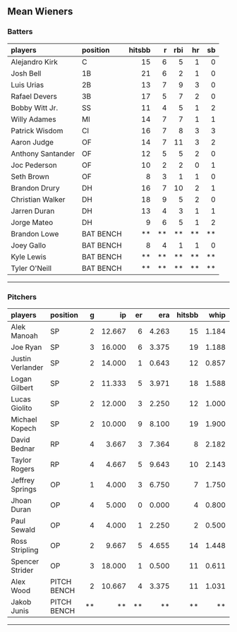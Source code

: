 ## Mean Wieners

### Batters

 
|players           |position  | hitsbb|  r| rbi| hr| sb| 
|:-----------------|:---------|------:|--:|---:|--:|--:| 
|Alejandro Kirk    |C         |     15|  6|   5|  1|  0| 
|Josh Bell         |1B        |     21|  6|   2|  1|  0| 
|Luis Urias        |2B        |     13|  7|   9|  3|  0| 
|Rafael Devers     |3B        |     17|  5|   7|  2|  0| 
|Bobby Witt Jr.    |SS        |     11|  4|   5|  1|  2| 
|Willy Adames      |MI        |     14|  7|   7|  1|  1| 
|Patrick Wisdom    |CI        |     16|  7|   8|  3|  3| 
|Aaron Judge       |OF        |     14|  7|  11|  3|  2| 
|Anthony Santander |OF        |     12|  5|   5|  2|  0| 
|Joc Pederson      |OF        |     10|  2|   2|  0|  1| 
|Seth Brown        |OF        |      8|  3|   1|  1|  0| 
|Brandon Drury     |DH        |     16|  7|  10|  2|  1| 
|Christian Walker  |DH        |     18|  9|   5|  2|  0| 
|Jarren Duran      |DH        |     13|  4|   3|  1|  1| 
|Jorge Mateo       |DH        |      9|  6|   5|  1|  2| 
|Brandon Lowe      |BAT BENCH |     **| **|  **| **| **| 
|Joey Gallo        |BAT BENCH |      8|  4|   1|  1|  0| 
|Kyle Lewis        |BAT BENCH |     **| **|  **| **| **| 
|Tyler O'Neill     |BAT BENCH |     **| **|  **| **| **| 


* * *

### Pitchers

 
|players          |position    |  g|     ip| er|   era| hitsbb|  whip| so|  w| sv| 
|:----------------|:-----------|--:|------:|--:|-----:|------:|-----:|--:|--:|--:| 
|Alek Manoah      |SP          |  2| 12.667|  6| 4.263|     15| 1.184| 11|  0|  0| 
|Joe Ryan         |SP          |  3| 16.000|  6| 3.375|     19| 1.188| 11|  1|  0| 
|Justin Verlander |SP          |  2| 14.000|  1| 0.643|     12| 0.857| 14|  2|  0| 
|Logan Gilbert    |SP          |  2| 11.333|  5| 3.971|     18| 1.588|  4|  2|  0| 
|Lucas Giolito    |SP          |  2| 12.000|  3| 2.250|     12| 1.000| 13|  1|  0| 
|Michael Kopech   |SP          |  2| 10.000|  9| 8.100|     19| 1.900| 11|  0|  0| 
|David Bednar     |RP          |  4|  3.667|  3| 7.364|      8| 2.182|  3|  0|  3| 
|Taylor Rogers    |RP          |  4|  4.667|  5| 9.643|     10| 2.143|  6|  0|  1| 
|Jeffrey Springs  |OP          |  1|  4.000|  3| 6.750|      7| 1.750|  5|  0|  0| 
|Jhoan Duran      |OP          |  4|  5.000|  0| 0.000|      4| 0.800|  4|  0|  1| 
|Paul Sewald      |OP          |  4|  4.000|  1| 2.250|      2| 0.500|  8|  0|  3| 
|Ross Stripling   |OP          |  2|  9.667|  5| 4.655|     14| 1.448|  6|  0|  0| 
|Spencer Strider  |OP          |  3| 18.000|  1| 0.500|     11| 0.611| 30|  1|  0| 
|Alex Wood        |PITCH BENCH |  2| 10.667|  4| 3.375|     11| 1.031| 10|  0|  0| 
|Jakob Junis      |PITCH BENCH | **|     **| **|    **|     **|    **| **| **| **| 


* * *


